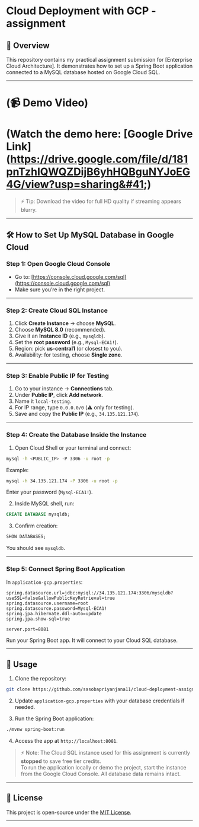 
# Cloud Deployment with GCP - assignment

## 📌 Overview
This repository contains my practical assignment submission for [Enterprise Cloud Architecture]. It demonstrates how to set up a Spring Boot application connected to a MySQL database hosted on Google Cloud SQL.

---
# (📹 Demo Video)

 # (Watch the demo here: [Google Drive Link]&#40;https://drive.google.com/file/d/181pnTzhIQWQZDijB6yhHQBguNYJoEG4G/view?usp=sharing&#41;)

> ⚡ Tip: Download the video for full HD quality if streaming appears blurry.

---

## 🛠️ How to Set Up MySQL Database in Google Cloud

### Step 1: Open Google Cloud Console
* Go to: [https://console.cloud.google.com/sql](https://console.cloud.google.com/sql)
* Make sure you’re in the right project.

---

### Step 2: Create Cloud SQL Instance
1. Click **Create Instance** → choose **MySQL**.
2. Choose **MySQL 8.0** (recommended).
3. Give it an **Instance ID** (e.g., `mysqldb`).
4. Set the **root password** (e.g., `Mysql-ECA1!`).
5. Region: pick **us-central1** (or closest to you).
6. Availability: for testing, choose **Single zone**.

---

### Step 3: Enable Public IP for Testing
1. Go to your instance → **Connections** tab.
2. Under **Public IP**, click **Add network**.
3. Name it `local-testing`.
4. For IP range, type `0.0.0.0/0` (⚠️ only for testing).
5. Save and copy the **Public IP** (e.g., `34.135.121.174`).

---

### Step 4: Create the Database Inside the Instance
1. Open Cloud Shell or your terminal and connect:

```bash
mysql -h <PUBLIC_IP> -P 3306 -u root -p
````

Example:

```bash
mysql -h 34.135.121.174 -P 3306 -u root -p
```

Enter your password (`Mysql-ECA1!`).

2. Inside MySQL shell, run:

```sql
CREATE DATABASE mysqldb;
```

3. Confirm creation:

```sql
SHOW DATABASES;
```

You should see `mysqldb`.

---

### Step 5: Connect Spring Boot Application

In `application-gcp.properties`:

```properties
spring.datasource.url=jdbc:mysql://34.135.121.174:3306/mysqldb?useSSL=false&allowPublicKeyRetrieval=true
spring.datasource.username=root
spring.datasource.password=Mysql-ECA1!
spring.jpa.hibernate.ddl-auto=update
spring.jpa.show-sql=true

server.port=8081
```

Run your Spring Boot app. It will connect to your Cloud SQL database.

---

## 📂 Usage

1. Clone the repository:

```bash
git clone https://github.com/sasobapriyanjana11/cloud-deployment-assignment.git
```

2. Update `application-gcp.properties` with your database credentials if needed.

3. Run the Spring Boot application:

```bash
./mvnw spring-boot:run
```

4. Access the app at `http://localhost:8081`.

> ⚡ Note: The Cloud SQL instance used for this assignment is currently **stopped** to save free tier credits.  
> To run the application locally or demo the project, start the instance from the Google Cloud Console. All database data remains intact.


---

## 🔖 License

This project is open-source under the [MIT License](LICENSE).

---
